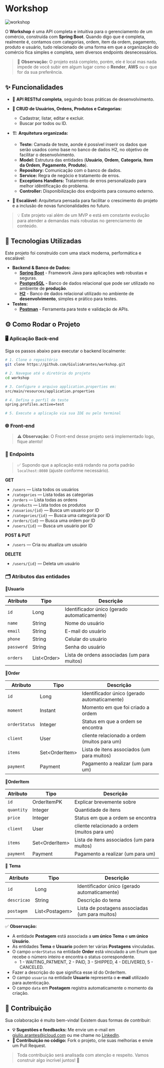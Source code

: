 # Workshop

![workshop](https://i.postimg.cc/VNKBF4cV/shop.webp)

O **Workshop** é uma API completa e intuitiva para o gerenciamento de um comércio, construída com **Spring Boot**. Quando digo que é completa, realmente é, contamos com categorias, ordem, item da ordem, pagamento, produto e usuário, tudo relacionado de uma forma em que 
a organização do comércio fica simples e completa, sem diversos endpoints desnecessários.

>🔧 **Observação:** O projeto está completo, porém, ele é local mas nada impede de você subir em algum lugar como o **Render**, **AWS** ou o que for da sua preferência.

## ✨ Funcionalidades

* 🔗 **API RESTful completa**, seguindo boas práticas de desenvolvimento.
* **🔎 CRUD de Usuários, Ordens, Produtos e Categorias:**
    * Cadastrar, listar, editar e excluir.
    * Buscar por todos ou ID.

*  🏗️ **Arquitetura organizada:**
    * **Teste:** Camada de teste, aonde é possível inserir os dados que serão usados como base no banco de dados H2, no objetivo de facilitar o desenvolvimento.   
    * **Model:** Estrutura das entidades (**Usuário**, **Ordem**, **Categoria**, **Item da Ordem**, **Pagamento**, **Produto**).
    * **Repository:** Comunicação com o banco de dados.
    * **Service:** Regra de negócio e tratamento de erros.
    * **Exceptions Handlers:** Tratamento de erros personalizado para melhor idêntificação do problema.
    * **Controller:** Disponibilização dos endpoints para consumo externo.
*  🚀 **Escalável:** Arquitetura pensada para facilitar o crescimento do projeto e a inclusão de novas funcionalidades no futuro.
> 💡 Este projeto vai além de um MVP e está em constante evolução para atender a demandas mais robustas no gerenciamento de conteúdo.

## 🚀 Tecnologias Utilizadas

Este projeto foi construído com uma stack moderna, performática e escalável:

* **Backend & Banco de Dados:**
    * [**Spring Boot**](https://spring.io/projects/spring-boot) - Framework Java para aplicações web robustas e seguras.
    * [**PostgreSQL**](https://www.postgresql.org/) - Banco de dados relacional que pode ser utilizado no ambiente de **produção**.
    * [**H2**](https://www.mysql.com/) - Banco de dados relacional utilizado no ambiente de **desenvolvimento**, simples e prático para testes.
* **Testes:**
    * [**Postman**](https://www.postman.com/) - Ferramenta para teste e validação de APIs.

## ⚙️ Como Rodar o Projeto

### 🖥️ Aplicação Back-end

Siga os passos abaixo para executar o backend localmente:

```bash
# 1. Clone o repositório
git clone https://github.com/GiulioArantes/workshop.git

# 2. Navegue até o diretório do projeto
cd workshop

# 3. Configure o arquivo application.properties em:
src/main/resources/application.properties

# 4. Defina o perfil de teste
spring.profiles.active=test

# 5. Execute a aplicação via sua IDE ou pelo terminal
```

### 🌐 Front-end

> **⚠ Observação:** O Front-end desse projeto será implementado logo, fique atento!

### 🔗 Endpoints

> ✅ Supondo que a aplicação está rodando na porta padrão `localhost:8080` (ajuste conforme necessário).

**GET**
* `/users` — Lista todos os usuários  
* `/categories` — Lista todas as categorias
* `/orders` — Lista todas as ordens
* `/products` — Lista todos os produtos
* `/usuarios/{id}` — Busca um usuario por ID
* `/categories/{id}` — Busca uma categoria por ID
* `/orders/{id}` — Busca uma ordem por ID
* `/users/{id}` — Busca um usuário por ID

**POST & PUT**
* `/users` — Cria ou atualiza um usuário

**DELETE**
* `/users/{id}` — Deleta um usuário

### 🗂️ Atributos das entidades

🔹**Usuario**

| Atributo        | Tipo              | Descrição                                      |
| --------------- | ----------------- | ---------------------------------------------- |
| `id`            | Long              | Identificador único (gerado automaticamente)   |
| `name`          | String            | Nome do usuário                                |
| `email`         | String            | E-mail do usuário                              |
| `phone`         | String            | Celular do usuário                             |
| `password`      | String            | Senha do usuário                               |
| `orders`        | List\<Order>      | Lista de ordens associadas (um para muitos)    |

🔹**Order**

| Atributo        | Tipo              | Descrição                                            |
| --------------- | ----------------- | ---------------------------------------------------- |
| `id`            | Long              | Identificador único (gerado automaticamente)         |
| `moment`        | Instant           | Momento em que foi criado a ordem                    |
| `orderStatus`   | Integer           | Status em que a ordem se encontra                    |
| `client`        | User              | cliente relacionado a ordem (muitos para um)         |
| `items`         | Set\<OrderItem>   | Lista de itens associados (um para muitos)           |
| `payment`       | Payment           | Pagamento a realizar (um para um)                    |

🔹**OrderItem**

| Atributo        | Tipo              | Descrição                                            |
| --------------- | ----------------- | ---------------------------------------------------- |
| `id`            | OrderItemPK       | Explicar brevemente sobre                            |
| `quantity`      | Integer           | Quantidade de itens                                  |
| `price`         | Integer           | Status em que a ordem se encontra                    |
| `client`        | User              | cliente relacionado a ordem (muitos para um)         |
| `items`         | Set\<OrderItem>   | Lista de itens associados (um para muitos)           |
| `payment`       | Payment           | Pagamento a realizar (um para um)                    |

🔸 **Tema**

| Atributo     | Tipo            | Descrição                                      |
| ------------ | --------------- | ---------------------------------------------- |
| `id`         | Long            | Identificador único (gerado automaticamente)   |
| `descricao`  | String          | Descrição do tema                              |
| `postagem`   | List\<Postagem> | Lista de postagens associadas (um para muitos) |

✅ **Observação:**
* A entidade **Postagem** está associada a **um único Tema** e **um único Usuário**.
* As entidades **Tema** e **Usuario** podem ter várias **Postagens** vinculadas.
* O campo `orderStatus` na entidade **Order** está vinculado a um Enum que recebe o número inteiro e encontra o status correspondente.
  * 1 - WAITING_PATMENT, 2 - PAID, 3 - SHIPPED, 4 - DELIVERED, 5 - CANCELED.
* Fazer a descrição do que significa esse id do OrderItem.
* O campo `usuario` na entidade **Usuario** representa o **e-mail** utilizado para autenticação.
* O campo `data` em **Postagem** registra automaticamente o momento da criação.

## 🤝 Contribuição

Sua colaboração é muito bem-vinda! Existem duas formas de contribuir:

* **💡 Sugestões e feedbacks:** Me envie um e-mail em [giulio.arantes@icloud.com](giulio.arantes@icloud.com) ou me chame no [LinkedIn](https://www.linkedin.com/in/giulio-arantes/).
* **🔧 Contribuição no código:** Fork o projeto, crie suas melhorias e envie um Pull Request.

> Toda contribuição será analisada com atenção e respeito. Vamos construir algo incrível juntos! 💙
